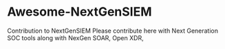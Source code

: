 # Awesome-NextGenSIEM
Contribution to NextGenSIEM
Please contribute here with Next Generation SOC tools along with NexGen SOAR, Open XDR,   
